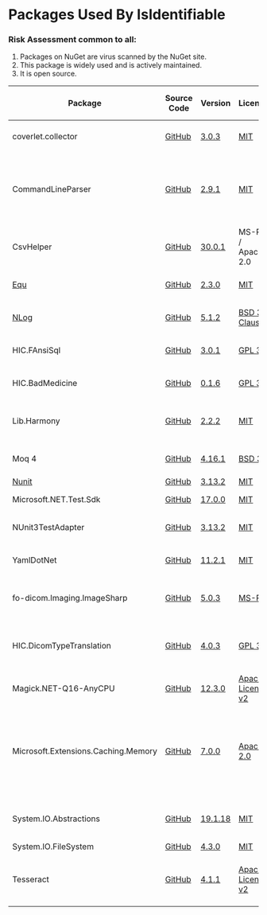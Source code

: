 # Packages Used By IsIdentifiable

### Risk Assessment common to all:
1. Packages on NuGet are virus scanned by the NuGet site.
2. This package is widely used and is actively maintained.
3. It is open source.

| Package | Source Code | Version | License | Purpose | Additional Risk Assessment |
| ------- | ------------| --------| ------- | ------- | -------------------------- |
| coverlet.collector | [GitHub](https://github.com/coverlet-coverage/coverlet) | [3.0.3](https://www.nuget.org/packages/coverlet.collector/3.0.3) | [MIT](https://opensource.org/licenses/MIT) | Collects code coverage information | |
| CommandLineParser | [GitHub](https://github.com/commandlineparser/commandline) | [2.9.1](https://www.nuget.org/packages/CommandLineParser/2.9.1) | [MIT](https://opensource.org/licenses/MIT) | Allows command line arguments for main client application and CLI executables |
| CsvHelper | [GitHub](https://github.com/JoshClose/CsvHelper) | [30.0.1](https://www.nuget.org/packages/CsvHelper/30.0.1) | MS-PL / Apache 2.0 | Enables reading/writing CSV files |
| [Equ](https://github.com/thedmi/Equ) | [GitHub](https://github.com/thedmi/Equ) | [2.3.0](https://www.nuget.org/packages/Equ/2.3.0) | [MIT](https://opensource.org/licenses/MIT) | Simplifies object comparators |
| [NLog](https://nlog-project.org/) | [GitHub](https://github.com/NLog/NLog) | [5.1.2](https://www.nuget.org/packages/NLog/5.1.2) | [BSD 3-Clause](https://github.com/NLog/NLog/blob/dev/LICENSE.txt) | Flexible user configurable logging | |
| HIC.FAnsiSql |[GitHub](https://github.com/HicServices/FAnsiSql) | [3.0.1](https://www.nuget.org/packages/HIC.FansiSql/3.0.1) | [GPL 3.0](https://www.gnu.org/licenses/gpl-3.0.html) | DBMS abstraction layer |
| HIC.BadMedicine | [GitHub](https://github.com/HicServices/BadMedicine) | [0.1.6](https://www.nuget.org/packages/HIC.BadMedicine/0.1.6) | [GPL 3.0](https://www.gnu.org/licenses/gpl-3.0.html) | Generate Test Datasets for tests/exericses |
| Lib.Harmony | [GitHub]() | [2.2.2](https://www.nuget.org/packages/Lib.Harmony/2.2.2) | [MIT](https://opensource.org/licenses/MIT)  | .Net patcher tool for Tesseract bugs | |
| Moq 4 | [GitHub](https://github.com/moq/moq4) | [4.16.1](https://www.nuget.org/packages/Moq/4.16.1) |[BSD 3](https://github.com/moq/moq4/blob/master/License.txt)  | Mock objects during unit testing |
| [Nunit](https://nunit.org/) |[GitHub](https://github.com/nunit/nunit) | [3.13.2](https://www.nuget.org/packages/NUnit/3.13.2) | [MIT](https://opensource.org/licenses/MIT) | Unit testing |
| Microsoft.NET.Test.Sdk | [GitHub](https://github.com/microsoft/vstest/) | [17.0.0](https://www.nuget.org/packages/Microsoft.NET.Test.Sdk/17.0.0) | [MIT](https://opensource.org/licenses/MIT) | Required for running tests| |
| NUnit3TestAdapter | [GitHub](https://github.com/nunit/nunit3-vs-adapter)| [3.13.2](https://www.nuget.org/packages/NUnit3TestAdapter/3.13.2) | [MIT](https://opensource.org/licenses/MIT) | Run unit tests from within Visual Studio |
| YamlDotNet | [GitHub](https://github.com/aaubry/YamlDotNet)  | [11.2.1](https://www.nuget.org/packages/YamlDotNet/11.2.1) | [MIT](https://opensource.org/licenses/MIT) |Loading configuration files|
| fo-dicom.Imaging.ImageSharp | [GitHub](https://github.com/fo-dicom/fo-dicom) | [5.0.3](https://www.nuget.org/packages/fo-dicom.Imaging.ImageSharp/5.0.3) | [MS-PL](https://opensource.org/licenses/MS-PL)| Support library for reading DICOM pixel data |
| HIC.DicomTypeTranslation | [GitHub](https://github.com/HicServices/DicomTypeTranslation) | [4.0.3](https://www.nuget.org/packages/HIC.DicomTypeTranslation/4.0.3)  |[GPL 3.0](https://www.gnu.org/licenses/gpl-3.0.html) | Translate dicom types into C# / database types |
| Magick.NET-Q16-AnyCPU | [GitHub](https://github.com/dlemstra/Magick.NET) | [12.3.0](https://www.nuget.org/packages/Magick.NET-Q16-AnyCPU/12.3.0) | [Apache License v2](https://github.com/dlemstra/Magick.NET/blob/master/License.txt) | The .NET library for [ImageMagick](https://imagemagick.org/index.php) |
| Microsoft.Extensions.Caching.Memory | [GitHub](https://github.com/dotnet/extensions) | [7.0.0 ](https://www.nuget.org/packages/Microsoft.Extensions.Caching.Memory/7.0.0) | [Apache 2.0](https://www.nuget.org/packages/Microsoft.Extensions.Caching.Memory/3.1.7/License) | Caching the results of evaluations already run to prevent constantly revalidating the same value(s) |
| System.IO.Abstractions | [GitHub](https://github.com/System-IO-Abstractions/System.IO.Abstractions) | [19.1.18](https://www.nuget.org/packages/System.IO.Abstractions/19.1.18) | [MIT](https://opensource.org/licenses/MIT) | Makes file system injectable in tests |
| System.IO.FileSystem | [GitHub](https://github.com/dotnet/corefx) | [4.3.0](https://www.nuget.org/packages/System.IO.FileSystem/4.3.0) |[MIT](https://opensource.org/licenses/MIT)  | File I/O |
| Tesseract | [GitHub](https://github.com/charlesw/tesseract/) | [4.1.1](https://www.nuget.org/packages/Tesseract/4.1.1) | [Apache License v2](https://github.com/charlesw/tesseract/blob/master/LICENSE.txt)  | Optical Character Recognition in Dicom Pixel data|

